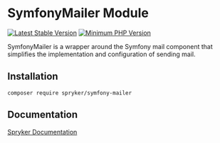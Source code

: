 # SymfonyMailer Module
[![Latest Stable Version](https://poser.pugx.org/spryker/symfony-mailer/v/stable.svg)](https://packagist.org/packages/spryker/symfony-mailer)
[![Minimum PHP Version](https://img.shields.io/badge/php-%3E%3D%208.2-8892BF.svg)](https://php.net/)

SymfonyMailer is a wrapper around the Symfony mail component that simplifies the implementation and configuration of sending mail.

## Installation

```
composer require spryker/symfony-mailer
```

## Documentation

[Spryker Documentation](https://docs.spryker.com)
